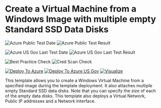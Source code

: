 # Create a Virtual Machine from a Windows Image with multiple empty Standard SSD Data Disks

![Azure Public Test Date](https://azurequickstartsservice.blob.core.windows.net/badges/101-vm-with-standardssd-disk/PublicLastTestDate.svg)
![Azure Public Test Result](https://azurequickstartsservice.blob.core.windows.net/badges/101-vm-with-standardssd-disk/PublicDeployment.svg)

![Azure US Gov Last Test Date](https://azurequickstartsservice.blob.core.windows.net/badges/101-vm-with-standardssd-disk/FairfaxLastTestDate.svg)
![Azure US Gov Last Test Result](https://azurequickstartsservice.blob.core.windows.net/badges/101-vm-with-standardssd-disk/FairfaxDeployment.svg)

![Best Practice Check](https://azurequickstartsservice.blob.core.windows.net/badges/101-vm-with-standardssd-disk/BestPracticeResult.svg)
![Cred Scan Check](https://azurequickstartsservice.blob.core.windows.net/badges/101-vm-with-standardssd-disk/CredScanResult.svg)

[![Deploy To Azure](https://raw.githubusercontent.com/fathym-it/azure-quickstart-templates/master/1-CONTRIBUTION-GUIDE/images/deploytoazure.svg?sanitize=true)](https://portal.azure.com/#create/Microsoft.Template/uri/https%3A%2F%2Fraw.githubusercontent.com%2Ffathym-it%2Fazure-quickstart-templates%2Fmaster%2F101-vm-with-standardssd-disk%2Fazuredeploy.json)
[![Deploy To Azure US Gov](https://raw.githubusercontent.com/fathym-it/azure-quickstart-templates/master/1-CONTRIBUTION-GUIDE/images/deploytoazuregov.svg?sanitize=true)](https://portal.azure.us/#create/Microsoft.Template/uri/https%3A%2F%2Fraw.githubusercontent.com%2Ffathym-it%2Fazure-quickstart-templates%2Fmaster%2F101-vm-with-standardssd-disk%2Fazuredeploy.json)
[![Visualize](https://raw.githubusercontent.com/fathym-it/azure-quickstart-templates/master/1-CONTRIBUTION-GUIDE/images/visualizebutton.svg?sanitize=true)](http://armviz.io/#/?load=https%3A%2F%2Fraw.githubusercontent.com%2Ffathym-it%2Fazure-quickstart-templates%2Fmaster%2F101-vm-with-standardssd-disk%2Fazuredeploy.json)

This template allows you to create a Windows Virtual Machine from a specified image during the template deployment. It also attaches multiple empty Standard SSD data disks. Note that you can specify the size of each of the empty data disks. This template also deploys a Virtual Network, Public IP addresses and a Network Interface.